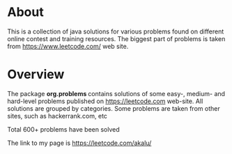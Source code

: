 
About 
============

This is a collection of java solutions for various problems found on different online contest and training resources. The biggest part of problems is taken from https://www.leetcode.com/ web site.



Overview
===========

The package <b> org.problems </b> contains solutions of some easy-, medium- and hard-level problems published on https://leetcode.com web-site. All solutions are grouped by categories.
Some problems are taken from other sites, such as hackerrank.com, etc

Total 600+ problems have been solved

The link to my page is https://leetcode.com/akalu/

